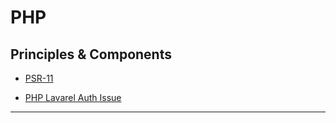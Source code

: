 PHP
=======================


Principles & Components
----------------------

- [PSR-11](https://github.com/php-fig/fig-standards/blob/master/accepted/PSR-11-container.md)

- [PHP Lavarel Auth Issue](https://stackoverflow.com/a/45603627/13903942)


-----------------------------------------------------------------------------------------------------